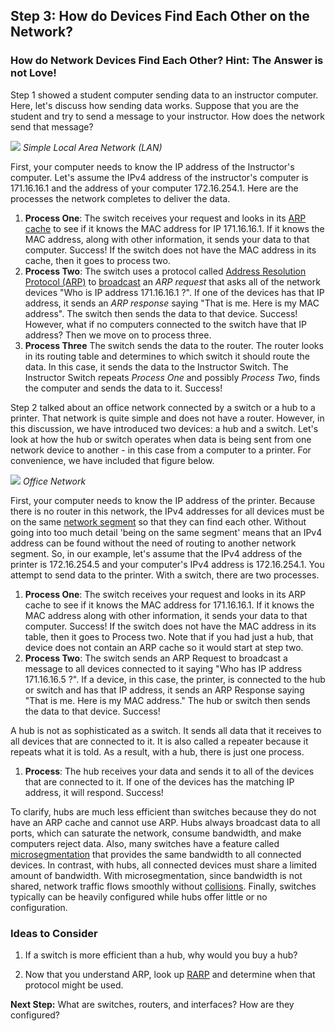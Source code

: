 
## Step 3: How do Devices Find Each Other on the Network?

### How do Network Devices Find Each Other? Hint: The Answer is not Love!  

Step 1 showed a student computer sending data to an instructor computer. Here, let's discuss how sending data works. Suppose that you are the student and try to send a message to your instructor. How does the network send that message?

![](/posts/files/networking-101-the-basics/assets/images/the-network.png)
*Simple Local Area Network (LAN)*

First, your computer needs to know the IP address of the Instructor's computer. Let's assume the IPv4 address of the instructor's computer is 171.16.16.1 and the address of your computer 172.16.254.1. Here are the processes the network completes to deliver the data.

1. **Process One**: The switch receives your request and looks in its [ARP cache](http://networkengineering.stackexchange.com/questions/5023/what-is-the-main-purposes-of-arp-cache-in-the-switch) to see if it knows the MAC address for IP 171.16.16.1. If it knows the MAC address, along with other information, it sends your data to that computer. Success! If the switch does not have the MAC address in its cache, then it goes to process two.
2. **Process Two**: The switch uses a protocol called [Address Resolution Protocol (ARP)](https://en.wikipedia.org/wiki/Address_Resolution_Protocol) to [broadcast](https://en.wikipedia.org/wiki/Broadcasting_%28networking%29) an *ARP request* that asks all of the network devices "Who is IP address 171.16.16.1 ?". If one of the devices has that IP address, it sends an *ARP response* saying "That is me. Here is my MAC address". The switch then sends the data to that device. Success! However, what if no computers connected to the switch have that IP address? Then we move on to process three.
3. **Process Three** The switch sends the data to the router. The router looks in its routing table and determines to which switch it should route the data. In this case, it sends the data to the Instructor Switch. The Instructor Switch repeats *Process One* and possibly *Process Two*, finds the computer and sends the data to it. Success!

Step 2 talked about an office network connected by a switch or a hub to a printer. That network is quite simple and does not have a router. However, in this discussion, we have introduced two devices: a hub and a switch. Let's look at how the hub or switch operates when data is being sent from one network device to another - in this case from a computer to a printer. For convenience, we have included that figure below.

![](/posts/files/networking-101-the-basics/assets/images/office-network.png)
*Office Network*

First, your computer needs to know the IP address of the printer. Because there is no router in this network, the IPv4 addresses for all devices must be on the same [network segment](https://en.wikipedia.org/wiki/Network_segment#Ethernet) so that they can find each other. Without going into too much detail 'being on the same segment' means that an IPv4 address can be found without the need of routing to another network segment. So, in our example, let's assume that the IPv4 address of the printer is 172.16.254.5 and your computer's IPv4 address is 172.16.254.1. You attempt to send data to the printer. With a switch, there are two processes.

1. **Process One**: The switch receives your request and looks in its ARP cache to see if it knows the MAC address for 171.16.16.1. If it knows the MAC address along with other information, it sends your data to that computer. Success! If the switch does not have the MAC address in its table, then it goes to Process two. Note that if you had just a hub, that device does not contain an ARP cache so it would start at step two. 
2. **Process Two**: The switch sends an ARP Request to broadcast a message to all devices connected to it saying "Who has IP address 171.16.16.5 ?". If a device, in this case, the printer, is connected to the hub or switch and has that IP address, it sends an ARP Response saying "That is me.  Here is my MAC address." The hub or switch then sends the data to that device. Success!  

A hub is not as sophisticated as a switch. It sends all data that it receives to all devices that are connected to it. It is also called a repeater because it repeats what it is told. As a result, with a hub, there is just one process.

1. **Process**: The hub receives your data and sends it to all of the devices that are connected to it. If one of the devices has the matching IP address, it will respond. Success!

To clarify, hubs are much less efficient than switches because they do not have an ARP cache and cannot use ARP. Hubs always broadcast data to all ports, which can saturate the network, consume bandwidth, and make computers reject data. Also, many switches have a feature called [microsegmentation](https://en.wikipedia.org/wiki/Network_switch#Microsegmentation) that provides the same bandwidth to all connected devices. In contrast, with hubs, all connected devices must share a limited amount of bandwidth. With microsegmentation, since bandwidth is not shared, network traffic flows smoothly without [collisions](http://searchnetworking.techtarget.com/definition/collision). Finally, switches typically can be heavily configured while hubs offer little or no configuration.

### Ideas to Consider
1. If a switch is more efficient than a hub, why would you buy a hub?

2. Now that you understand ARP, look up [RARP](http://searchnetworking.techtarget.com/definition/Reverse-Address-Resolution-Protocol) and determine when that protocol might be used.

**Next Step:**  What are switches, routers, and interfaces? How are they configured?
